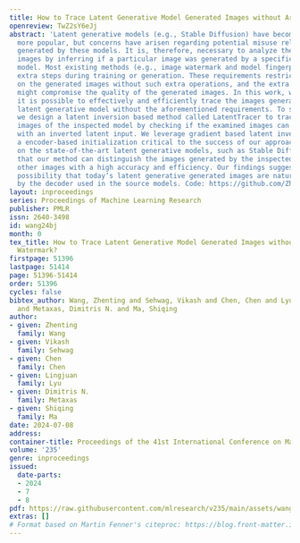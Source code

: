 ```yaml
---
title: How to Trace Latent Generative Model Generated Images without Artificial Watermark?
openreview: TwZ2sY6eJj
abstract: 'Latent generative models (e.g., Stable Diffusion) have become more and
  more popular, but concerns have arisen regarding potential misuse related to images
  generated by these models. It is, therefore, necessary to analyze the origin of
  images by inferring if a particular image was generated by a specific latent generative
  model. Most existing methods (e.g., image watermark and model fingerprinting) require
  extra steps during training or generation. These requirements restrict their usage
  on the generated images without such extra operations, and the extra required operations
  might compromise the quality of the generated images. In this work, we ask whether
  it is possible to effectively and efficiently trace the images generated by a specific
  latent generative model without the aforementioned requirements. To study this problem,
  we design a latent inversion based method called LatentTracer to trace the generated
  images of the inspected model by checking if the examined images can be well-reconstructed
  with an inverted latent input. We leverage gradient based latent inversion and identify
  a encoder-based initialization critical to the success of our approach. Our experiments
  on the state-of-the-art latent generative models, such as Stable Diffusion, show
  that our method can distinguish the images generated by the inspected model and
  other images with a high accuracy and efficiency. Our findings suggest the intriguing
  possibility that today’s latent generative generated images are naturally watermarked
  by the decoder used in the source models. Code: https://github.com/ZhentingWang/LatentTracer.'
layout: inproceedings
series: Proceedings of Machine Learning Research
publisher: PMLR
issn: 2640-3498
id: wang24bj
month: 0
tex_title: How to Trace Latent Generative Model Generated Images without Artificial
  Watermark?
firstpage: 51396
lastpage: 51414
page: 51396-51414
order: 51396
cycles: false
bibtex_author: Wang, Zhenting and Sehwag, Vikash and Chen, Chen and Lyu, Lingjuan
  and Metaxas, Dimitris N. and Ma, Shiqing
author:
- given: Zhenting
  family: Wang
- given: Vikash
  family: Sehwag
- given: Chen
  family: Chen
- given: Lingjuan
  family: Lyu
- given: Dimitris N.
  family: Metaxas
- given: Shiqing
  family: Ma
date: 2024-07-08
address:
container-title: Proceedings of the 41st International Conference on Machine Learning
volume: '235'
genre: inproceedings
issued:
  date-parts:
  - 2024
  - 7
  - 8
pdf: https://raw.githubusercontent.com/mlresearch/v235/main/assets/wang24bj/wang24bj.pdf
extras: []
# Format based on Martin Fenner's citeproc: https://blog.front-matter.io/posts/citeproc-yaml-for-bibliographies/
---
```

